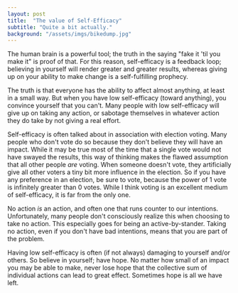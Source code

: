 ```yaml
---
layout: post
title:  "The value of Self-Efficacy"
subtitle: "Quite a bit actually."
background: "/assets/imgs/bikedump.jpg"
---
```


The human brain is a powerful tool; the truth in the saying "fake it 'til you make it" is proof of that.
For this reason, self-efficacy is a feedback loop; believing in yourself will render greater and greater
results, whereas giving up on your ability to make change is a self-fulfilling prophecy.

The truth is that everyone has the ability to affect almost anything, at least in a small way. But when
you have low self-efficacy (toward anything), you convince yourself that you can't. Many people
with low self-efficacy will give up on taking any action, or sabotage themselves in whatever action
they do take by not giving a real effort.

Self-efficacy is often talked about in association with election voting. Many people who don't vote do so because
they don't believe they will have an impact. While it may be true most of the time that a single vote
would not have swayed the results, this way of thinking makes the flawed assumption that all other people
*are* voting. When someone doesn't vote, they artificially give all other voters a tiny bit more influence in
the election. So if you have any preference in an election, be sure to vote, because the power of 1 vote
is infinitely greater than 0 votes. 
While I think voting is an excellent medium of self-efficacy, it is far from the only one.

No action _is_ an action, and often one that runs counter to our intentions. Unfortunately, many people 
don't consciously realize this when choosing to take no action. This especially goes for being an 
active-by-stander. Taking no action, even if you don't have bad intentions, means that you are part of the problem.

Having low self-efficacy is often (if not always) damaging to yourself and/or others. So believe in yourself;
have hope. No matter how small of an impact you may be able to make, never lose hope that the collective
sum of individual actions can lead to great effect. Sometimes hope is all we have left.

